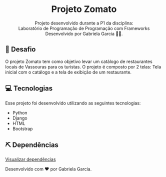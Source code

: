 <div align="center">
  <h1>Projeto Zomato </h1>
  <p>Projeto desenvolvido durante a P1 da disciplina: <br> Laboratório de Programação de Programação com Frameworks </br>
    Desenvolvido por Gabriela Garcia 👩‍💻.</p>
</div>

## 📌 Desafio
O projeto Zomato tem como objetivo levar um catálogo de restaurantes locais de Vassouras para os
turistas. O projeto é composto por 2 telas: Tela inicial com o catálogo e a tela de exibição de um
restaurante.

## :computer: Tecnologias
Esse projeto foi desenvolvido utilizando as seguintes tecnologias:
- Python
- Django
- HTML
- Bootstrap

## ⛏ Dependências
[Visualizar dependências](https://github.com/gabsgc/projetozomato/blob/master/requirements.txt)


Desenvolvido com ❤︎ por Gabriela Garcia.
